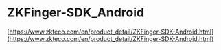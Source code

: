 # ZKFinger-SDK_Android
[https://www.zkteco.com/en/product_detail/ZKFinger-SDK-Android.html](https://www.zkteco.com/en/product_detail/ZKFinger-SDK-Android.html)
